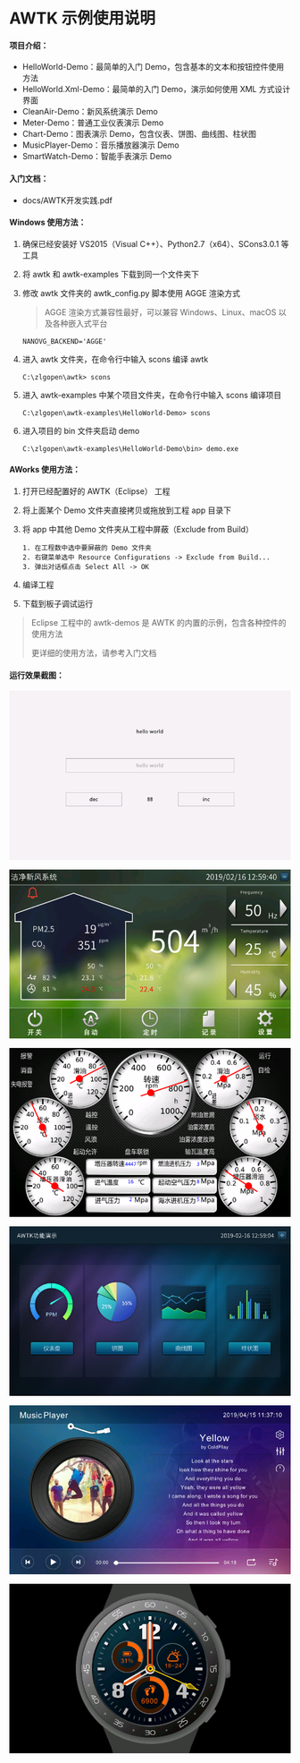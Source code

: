 # AWTK 示例使用说明

#### 项目介绍：

- HelloWorld-Demo：最简单的入门 Demo，包含基本的文本和按钮控件使用方法
- HelloWorld.Xml-Demo：最简单的入门 Demo，演示如何使用 XML 方式设计界面
- CleanAir-Demo：新风系统演示 Demo
- Meter-Demo：普通工业仪表演示 Demo
- Chart-Demo：图表演示 Demo，包含仪表、饼图、曲线图、柱状图
- MusicPlayer-Demo：音乐播放器演示 Demo
- SmartWatch-Demo：智能手表演示 Demo



#### 入门文档：

- docs/AWTK开发实践.pdf



#### Windows 使用方法：

1. 确保已经安装好 VS2015（Visual C++）、Python2.7（x64）、SCons3.0.1 等工具

2. 将 awtk 和 awtk-examples 下载到同一个文件夹下

3. 修改 awtk 文件夹的 awtk_config.py 脚本使用 AGGE 渲染方式

   > AGGE 渲染方式兼容性最好，可以兼容 Windows、Linux、macOS 以及各种嵌入式平台

   ```
   NANOVG_BACKEND='AGGE'
   ```

4. 进入 awtk 文件夹，在命令行中输入 scons 编译 awtk

   ```
   C:\zlgopen\awtk> scons
   ```

5. 进入 awtk-examples 中某个项目文件夹，在命令行中输入 scons 编译项目

   ```
   C:\zlgopen\awtk-examples\HelloWorld-Demo> scons
   ```

6. 进入项目的 bin 文件夹启动 demo

   ```
   C:\zlgopen\awtk-examples\HelloWorld-Demo\bin> demo.exe
   ```




#### AWorks 使用方法：

1. 打开已经配置好的 AWTK（Eclipse） 工程

2. 将上面某个 Demo 文件夹直接拷贝或拖放到工程 app 目录下

3. 将 app 中其他 Demo 文件夹从工程中屏蔽（Exclude from Build）

   ```
   1. 在工程数中选中要屏蔽的 Demo 文件夹
   2. 右键菜单选中 Resource Configurations -> Exclude from Build...
   3. 弹出对话框点击 Select All -> OK
   ```

4. 编译工程

5. 下载到板子调试运行



> Eclipse 工程中的 awtk-demos 是 AWTK 的内置的示例，包含各种控件的使用方法
>
> 更详细的使用方法，请参考入门文档



#### 运行效果截图：

![HelloWorld-Demo](docs/images/helloworld_main.png)

![CleanAir-Demo](docs/images/cleanair_main.png)

![Meter-Demo](docs/images/meter_main.png)

![Chart-Demo](docs/images/chart_main.png)

![MusicPlayer-Demo](docs/images/musicplayer_main.png)

![SmartWatch-Demo](docs/images/smartwatch_main.png)